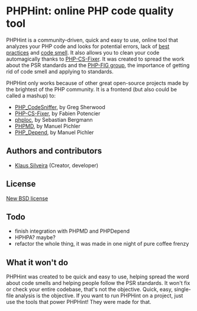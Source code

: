 # PHPHint: online PHP code quality tool

PHPHint is a community-driven, quick and easy to use, online tool that analyzes your PHP code and looks for potential errors, lack of [best practices](http://paul-m-jones.com/archives/2420) and [code smell](http://en.wikipedia.org/wiki/Code_smell). It also allows you to clean your code automagically thanks to [PHP-CS-Fixer](http://cs.sensiolabs.org). It was created to spread the work about the PSR standards and the [PHP-FIG group](http://www.php-fig.org/), the importance of getting rid of code smell and applying to standards.

PHPHint only works because of other great open-source projects made by the brightest of the PHP community. It is a frontend (but also could be called a mashup) to:

* [PHP_CodeSniffer](http://pear.php.net/package/PHP_CodeSniffer), by Greg Sherwood
* [PHP-CS-Fixer](http://cs.sensiolabs.org), by Fabien Potencier
* [phploc](https://github.com/sebastianbergmann/phploc), by Sebastian Bergmann
* [PHPMD](http://phpmd.org/), by Manuel Pichler
* [PHP_Depend](http://pdepend.org/), by Manuel Pichler

## Authors and contributors
* [Klaus Silveira](http://www.klaussilveira.com) (Creator, developer)

## License
[New BSD license](http://www.opensource.org/licenses/bsd-license.php)

## Todo
* finish integration with PHPMD and PHPDepend
* HPHPA? maybe?
* refactor the whole thing, it was made in one night of pure coffee frenzy

## What it won't do
PHPHint was created to be quick and easy to use, helping spread the word about code smells and helping people follow the PSR standards. It won't fix or check your entire codebase, that's not the objective. Quick, easy, single-file analysis is the objective. If you want to run PHPHint on a project, just use the tools that power PHPHint! They were made for that.